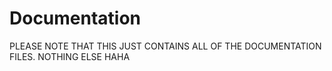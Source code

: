 # Documentation
PLEASE NOTE THAT THIS JUST CONTAINS ALL OF THE DOCUMENTATION FILES.
NOTHING ELSE HAHA